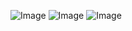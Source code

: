 ![Image](https://github.com/user-attachments/assets/f6c356c9-c6c6-467f-97cf-724dad1a66ba)
![Image](https://github.com/user-attachments/assets/fcaf835a-d3aa-48ae-aad4-d188f89bb6ff)
![Image](https://github.com/user-attachments/assets/eb72e77f-46da-4209-9e49-61263390cff1)
